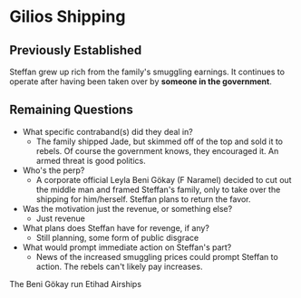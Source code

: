 # Gilios Shipping

## Previously Established

Steffan grew up rich from the family's smuggling earnings. It continues to
operate after having been taken over by **someone in the government**.

## Remaining Questions
- What specific contraband(s) did they deal in?
  - The family shipped Jade, but skimmed off of the top and sold it to rebels.
    Of course the government knows, they encouraged it. An armed threat is good politics.
- Who's the perp?
  - A corporate official Leyla Beni Gökay (F Naramel) decided to cut out the middle man and
    framed Steffan's family, only to take over the shipping for him/herself.
    Steffan plans to return the favor.
- Was the motivation just the revenue, or something else?
  - Just revenue
- What plans does Steffan have for revenge, if any?
  - Still planning, some form of public disgrace
- What would prompt immediate action on Steffan's part?
  - News of the increased smuggling prices could prompt Steffan to action. The rebels can't likely pay increases.

The Beni Gökay run Etihad Airships
